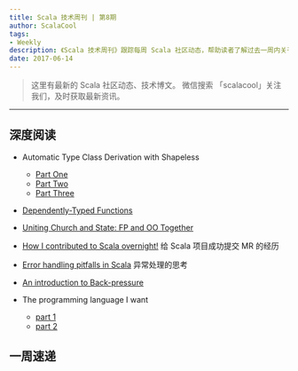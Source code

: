 ```yaml
---
title: Scala 技术周刊 | 第8期
author: ScalaCool
tags:
- Weekly
description: 《Scala 技术周刊》跟踪每周 Scala 社区动态，帮助读者了解过去一周内关于 Scala 发生的事情。
date: 2017-06-14
---
```


> 这里有最新的 Scala 社区动态、技术博文。
微信搜索 「scalacool」关注我们，及时获取最新资讯。

***

## 深度阅读

- Automatic Type Class Derivation with Shapeless
  - [Part One](http://www.cakesolutions.net/teamblogs/automatic-type-class-derivation-with-shapeless-part-one)
  - [Part Two](http://www.cakesolutions.net/teamblogs/automatic-type-class-derivation-with-shapeless-part-two)
  - [Part Three](http://www.cakesolutions.net/teamblogs/automatic-type-class-derivation-with-shapeless-part-three)

- [Dependently-Typed Functions](http://japgolly.blogspot.com/2017/06/dependently-typed-functions.html)

- [Uniting Church and State: FP and OO Together](http://underscore.io/blog/posts/2017/06/02/uniting-church-and-state.html)

- [How I contributed to Scala overnight!](http://www.cakesolutions.net/teamblogs/how-i-contributed-to-scala-overnight)
  给 Scala 项目成功提交 MR 的经历

- [Error handling pitfalls in Scala](http://www.cakesolutions.net/teamblogs/error-handling-pitfalls-in-scala)
  异常处理的思考

- [An introduction to Back-pressure](https://medium.com/@thiagoandrade6/an-introduction-to-back-pressure-d7d990d5bef3)

- The programming language I want
  - [part 1](https://medium.com/@tomekw/the-programming-language-i-want-1285f2175660)
  - [part 2](https://medium.com/@tomekw/the-programming-language-i-want-part-2-d03ab52c1a1c)



## 一周速递

